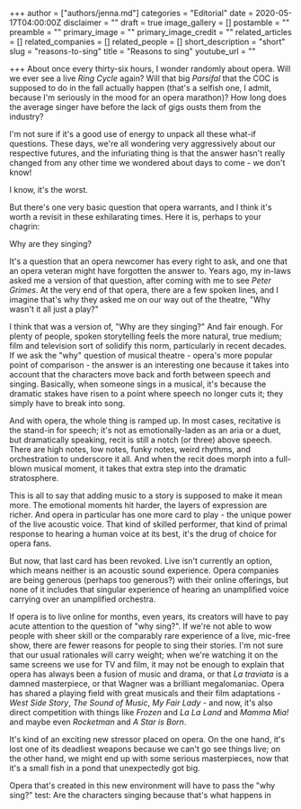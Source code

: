 +++
author = ["authors/jenna.md"]
categories = "Editorial"
date = 2020-05-17T04:00:00Z
disclaimer = ""
draft = true
image_gallery = []
postamble = ""
preamble = ""
primary_image = ""
primary_image_credit = ""
related_articles = []
related_companies = []
related_people = []
short_description = "short"
slug = "reasons-to-sing"
title = "Reasons to sing"
youtube_url = ""

+++
About once every thirty-six hours, I wonder randomly about opera. Will we ever see a live _Ring Cycle_ again? Will that big _Parsifal_ that the COC is supposed to do in the fall actually happen (that's a selfish one, I admit, because I'm seriously in the mood for an opera marathon)? How long does the average singer have before the lack of gigs ousts them from the industry?

I'm not sure if it's a good use of energy to unpack all these what-if questions. These days, we're all wondering very aggressively about our respective futures, and the infuriating thing is that the answer hasn't really changed from any other time we wondered about days to come - we don't know!

I know, it's the worst.

But there's one very basic question that opera warrants, and I think it's worth a revisit in these exhilarating times. Here it is, perhaps to your chagrin:

Why are they singing?

It's a question that an opera newcomer has every right to ask, and one that an opera veteran might have forgotten the answer to. Years ago, my in-laws asked me a version of that question, after coming with me to see _Peter Grimes_. At the very end of that opera, there are a few spoken lines, and I imagine that's why they asked me on our way out of the theatre, "Why wasn't it all just a play?"

I think that was a version of, "Why are they singing?" And fair enough. For plenty of people, spoken storytelling feels the more natural, true medium; film and television sort of solidify this norm, particularly in recent decades. If we ask the "why" question of musical theatre - opera's more popular point of comparison - the answer is an interesting one because it takes into account that the characters move back and forth between speech and singing. Basically, when someone sings in a musical, it's because the dramatic stakes have risen to a point where speech no longer cuts it; they simply have to break into song.

And with opera, the whole thing is ramped up. In most cases, recitative is the stand-in for speech; it's not as emotionally-laden as an aria or a duet, but dramatically speaking, recit is still a notch (or three) above speech. There are high notes, low notes, funky notes, weird rhythms, and orchestration to underscore it all. And when the recit does morph into a full-blown musical moment, it takes that extra step into the dramatic stratosphere.

This is all to say that adding music to a story is supposed to make it mean more. The emotional moments hit harder, the layers of expression are richer. And opera in particular has one more card to play - the unique power of the live acoustic voice. That kind of skilled performer, that kind of primal response to hearing a human voice at its best, it's the drug of choice for opera fans.

But now, that last card has been revoked. Live isn't currently an option, which means neither is an acoustic sound experience. Opera companies are being generous (perhaps too generous?) with their online offerings, but none of it includes that singular experience of hearing an unamplified voice carrying over an unamplified orchestra. 

If opera is to live online for months, even years, its creators will have to pay acute attention to the question of "why sing?". If we're not able to wow people with sheer skill or the comparably rare experience of a live, mic-free show, there are fewer reasons for people to sing their stories. I'm not sure that our usual rationales will carry weight; when we're watching it on the same screens we use for TV and film, it may not be enough to explain that opera has always been a fusion of music and drama, or that _La traviata_ is a damned masterpiece, or that Wagner was a brilliant megalomaniac. Opera has shared a playing field with great musicals and their film adaptations - _West Side Story_, _The Sound of Music_, _My Fair Lady_ - and now, it's also direct competition with things like _Frozen_ and _La La Land_ and _Mamma Mia!_ and maybe even _Rocketman_ and _A Star is Born_.

It's kind of an exciting new stressor placed on opera. On the one hand, it's lost one of its deadliest weapons because we can't go see things live; on the other hand, we might end up with some serious masterpieces, now that it's a small fish in a pond that unexpectedly got big. 

Opera that's created in this new environment will have to pass the "why sing?" test: Are the characters singing because that's what happens in 